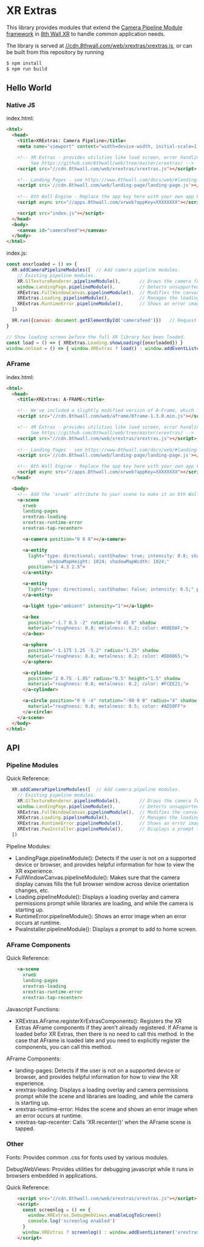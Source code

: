 # XR Extras

This library provides modules that extend the
[Camera Pipeline Module framework](https://docs.8thwall.com/web/#camerapipelinemodule) in
[8th Wall XR](https://8thwall.com/products-web.html) to handle common application needs.

The library is served at
[//cdn.8thwall.com/web/xrextras/xrextras.js](https://cdn.8thwall.com/web/xrextras/xrextras.js), or
can be built from this repository by running

```bash
$ npm install
$ npm run build
```

## Hello World

### Native JS

index.html:

```html
<html>
  <head>
    <title>XRExtras: Camera Pipeline</title>
    <meta name="viewport" content="width=device-width, initial-scale=1.0, user-scalable=no">

    <!-- XR Extras - provides utilities like load screen, error handling, and gesture control helpers.
         See https://github.com/8thwall/web/tree/master/xrextras/ -->
    <script src="//cdn.8thwall.com/web/xrextras/xrextras.js"></script>

    <!-- Landing Pages - see https://www.8thwall.com/docs/web/#landing-pages -->
    <script src='//cdn.8thwall.com/web/landing-page/landing-page.js'></script>
    
    <!-- 8th Wall Engine - Replace the app key here with your own app key -->
    <script async src="//apps.8thwall.com/xrweb?appKey=XXXXXXXX"></script>

    <script src="index.js"></script>
  </head>
  <body>
    <canvas id="camerafeed"></canvas>
  </body>
</html>
```

index.js:

```javascript
const onxrloaded = () => {
  XR.addCameraPipelineModules([  // Add camera pipeline modules.
    // Existing pipeline modules.
    XR.GlTextureRenderer.pipelineModule(),       // Draws the camera feed.
    window.LandingPage.pipelineModule(),         // Detects unsupported browsers and gives hints.
    XRExtras.FullWindowCanvas.pipelineModule(),  // Modifies the canvas to fill the window.
    XRExtras.Loading.pipelineModule(),           // Manages the loading screen on startup.
    XRExtras.RuntimeError.pipelineModule(),      // Shows an error image on runtime error.
  ])

  XR.run({canvas: document.getElementById('camerafeed')})   // Request permissions and run camera.
}

// Show loading screen before the full XR library has been loaded.
const load = () => { XRExtras.Loading.showLoading({onxrloaded}) }
window.onload = () => { window.XRExtras ? load() : window.addEventListener('xrextrasloaded', load) }
```

### AFrame

index.html:

```html
<html>
  <head>
    <title>XRExtras: A-FRAME</title>

    <!-- We've included a slightly modified version of A-Frame, which fixes some polish concerns -->
    <script src="//cdn.8thwall.com/web/aframe/8frame-1.3.0.min.js"></script>

    <!-- XR Extras - provides utilities like load screen, error handling, and gesture control helpers.
         See https://github.com/8thwall/web/tree/master/xrextras/ -->
    <script src="//cdn.8thwall.com/web/xrextras/xrextras.js"></script>
    
    <!-- Landing Pages - see https://www.8thwall.com/docs/web/#landing-pages -->
    <script src='//cdn.8thwall.com/web/landing-page/landing-page.js'></script>

    <!-- 8th Wall Engine - Replace the app key here with your own app key -->
    <script async src="//apps.8thwall.com/xrweb?appKey=XXXXXXXX"></script>
  </head>

  <body>
    <!-- Add the 'xrweb' attribute to your scene to make it an 8th Wall Web A-FRAME scene. -->
    <a-scene
      xrweb
      landing-pages
      xrextras-loading
      xrextras-runtime-error
      xrextras-tap-recenter>

      <a-camera position="0 8 8"></a-camera>

      <a-entity
        light="type: directional; castShadow: true; intensity: 0.8; shadowCameraTop: 7;
               shadowMapHeight: 1024; shadowMapWidth: 1024;"
        position="1 4.3 2.5">
      </a-entity>

      <a-entity
        light="type: directional; castShadow: false; intensity: 0.5;" position="-0.8 3 1.85">
      </a-entity>

      <a-light type="ambient" intensity="1"></a-light>

      <a-box
        position="-1.7 0.5 -2" rotation="0 45 0" shadow
        material="roughness: 0.8; metalness: 0.2; color: #00EDAF;">
      </a-box>

      <a-sphere
        position="-1.175 1.25 -5.2" radius="1.25" shadow
        material="roughness: 0.8; metalness: 0.2; color: #DD0065;">
      </a-sphere>

      <a-cylinder
        position="2 0.75 -1.85" radius="0.5" height="1.5" shadow
        material="roughness: 0.8; metalness: 0.2; color: #FCEE21;">
      </a-cylinder>

      <a-circle position="0 0 -4" rotation="-90 0 0" radius="4" shadow
        material="roughness: 0.8; metalness: 0.5; color: #AD50FF">
      </a-circle>
    </a-scene>
  </body>
</html>
```

## API

### Pipeline Modules

Quick Reference:

```javascript
  XR.addCameraPipelineModules([  // Add camera pipeline modules.
    // Existing pipeline modules.
    XR.GlTextureRenderer.pipelineModule(),       // Draws the camera feed.
    window.LandingPage.pipelineModule(),         // Detects unsupported browsers and gives hints.
    XRExtras.FullWindowCanvas.pipelineModule(),  // Modifies the canvas to fill the window.
    XRExtras.Loading.pipelineModule(),           // Manages the loading screen on startup.
    XRExtras.RuntimeError.pipelineModule(),      // Shows an error image on runtime error.
    XRExtras.PwaInstaller.pipelineModule(),      // Displays a prompt to add to home screen.
  ])
```

Pipeline Modules:

* LandingPage.pipelineModule(): Detects if the user is not on a supported device or browser, and
provides helpful information for how to view the XR experience.
* FullWindowCanvas.pipelineModule(): Makes sure that the camera display canvas fills the full
browser window across device orientation changes, etc.
* Loading.pipelineModule(): Displays a loading overlay and camera permissions prompt while
libraries are loading, and while the camera is starting up.
* RuntimeError.pipelineModule(): Shows an error image when an error occurs at runtime.
* PwaInstaller.pipelineModule(): Displays a prompt to add to home screen.

### AFrame Components

Quick Reference:

```html
    <a-scene
      xrweb
      landing-pages
      xrextras-loading
      xrextras-runtime-error
      xrextras-tap-recenter>
```

Javascript Functions:

* XRExtras.AFrame.registerXrExtrasComponents(): Registers the XR Extras AFrame components if they
aren't already registered. If AFrame is loaded befor XR Extras, then there is no need to call this
method. In the case that AFrame is loaded late and you need to explicitly register the components,
you can call this method.

AFrame Components:

* landing-pages: Detects if the user is not on a supported device or browser, and provides
helpful information for how to view the XR experience.
* xrextras-loading: Displays a loading overlay and camera permissions prompt while the scene and
libraries are loading, and while the camera is starting up.
* xrextras-runtime-error: Hides the scene and shows an error image when an error occurs at runtime.
* xrextras-tap-recenter: Calls 'XR.recenter()' when the AFrame scene is tapped.

### Other

Fonts: Provides common .css for fonts used by various modules.

DebugWebViews: Provides utilities for debugging javascript while it runs in browsers embedded in
applications.

Quick Reference:

```html
    <script src="//cdn.8thwall.com/web/xrextras/xrextras.js"></script>
    <script>
      const screenlog = () => {
        window.XRExtras.DebugWebViews.enableLogToScreen()
        console.log('screenlog enabled')
      }
      window.XRExtras ? screenlog() : window.addEventListener('xrextrasloaded', screenlog)
    </script>
```


